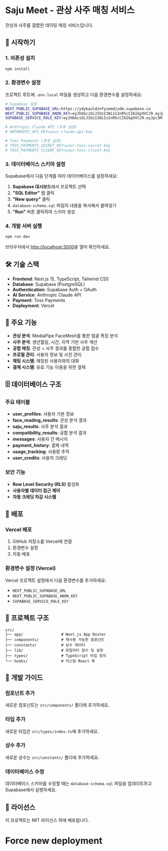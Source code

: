 # Saju Meet - 관상 사주 매칭 서비스

관상과 사주를 결합한 데이팅 매칭 서비스입니다.

## 🚀 시작하기

### 1. 의존성 설치
```bash
npm install
```

### 2. 환경변수 설정
프로젝트 루트에 `.env.local` 파일을 생성하고 다음 환경변수를 설정하세요:

```bash
# Supabase 설정
NEXT_PUBLIC_SUPABASE_URL=https://ydykauldznfysemdjxdm.supabase.co
NEXT_PUBLIC_SUPABASE_ANON_KEY=eyJhbGciOiJIUzI1NiIsInR5cCI6IkpXVCJ9.eyJpc3MiOiJzdXBhYmFzZSIsInJlZiI6InlkeWthdWxkem5meXNlbWRqeGRtIiwicm9sZSI6ImFub24iLCJpYXQiOjE3NTU3Mzk2MDksImV4cCI6MjA3MTMxNTYwOX0.cdQAFJA827Eiqlz7yH5Y54iBzkvGDsSS0G7ezCGpDTc
SUPABASE_SERVICE_ROLE_KEY=eyJhbGciOiJIUzI1NiIsInR5cCI6IkpXVCJ9.eyJpc3MiOiJzdXBhYmFzZSIsInJlZiI6InlkeWthdWxkem5meXNlbWRqeGRtIiwicm9sZSI6InNlcnZpY2Vfcm9sZSIsImlhdCI6MTc1NTczOTYwOSwiZXhwIjoyMDcxMzE1NjA5fQ.6JZFzYYBb_YA2yPB6wm5SZpgl75J_4K9gYV86fj0ck0

# Anthropic Claude API (추후 설정)
# ANTHROPIC_API_KEY=your-claude-api-key

# Toss Payments (추후 설정)
# TOSS_PAYMENTS_SECRET_KEY=your-toss-secret-key
# TOSS_PAYMENTS_CLIENT_KEY=your-toss-client-key
```

### 3. 데이터베이스 스키마 설정
Supabase에서 다음 단계를 따라 데이터베이스를 설정하세요:

1. **Supabase 대시보드**에서 프로젝트 선택
2. **"SQL Editor"** 탭 클릭
3. **"New query"** 클릭
4. `database-schema.sql` 파일의 내용을 복사해서 붙여넣기
5. **"Run"** 버튼 클릭하여 스키마 생성

### 4. 개발 서버 실행
```bash
npm run dev
```

브라우저에서 [http://localhost:3000](http://localhost:3000)을 열어 확인하세요.

## 🛠️ 기술 스택

- **Frontend**: Next.js 15, TypeScript, Tailwind CSS
- **Database**: Supabase (PostgreSQL)
- **Authentication**: Supabase Auth + OAuth
- **AI Service**: Anthropic Claude API
- **Payment**: Toss Payments
- **Deployment**: Vercel

## 📱 주요 기능

- **관상 분석**: MediaPipe FaceMesh를 통한 얼굴 특징 분석
- **사주 분석**: 생년월일, 시간, 지역 기반 사주 계산
- **궁합 매칭**: 관상 + 사주 결과를 종합한 궁합 점수
- **프로필 관리**: 사용자 정보 및 사진 관리
- **채팅 시스템**: 매칭된 사용자와의 대화
- **결제 시스템**: 유료 기능 이용을 위한 결제

## 🗄️ 데이터베이스 구조

### 주요 테이블
- **user_profiles**: 사용자 기본 정보
- **face_reading_results**: 관상 분석 결과
- **saju_results**: 사주 분석 결과
- **compatibility_results**: 궁합 분석 결과
- **messages**: 사용자 간 메시지
- **payment_history**: 결제 내역
- **usage_tracking**: 사용량 추적
- **user_credits**: 사용자 크레딧

### 보안 기능
- **Row Level Security (RLS)** 활성화
- **사용자별 데이터 접근 제어**
- **자동 크레딧 차감 시스템**

## 🚀 배포

### Vercel 배포
1. GitHub 저장소를 Vercel에 연결
2. 환경변수 설정
3. 자동 배포

### 환경변수 설정 (Vercel)
Vercel 프로젝트 설정에서 다음 환경변수를 추가하세요:
- `NEXT_PUBLIC_SUPABASE_URL`
- `NEXT_PUBLIC_SUPABASE_ANON_KEY`
- `SUPABASE_SERVICE_ROLE_KEY`

## 📁 프로젝트 구조

```
src/
├── app/                 # Next.js App Router
├── components/          # 재사용 가능한 컴포넌트
├── constants/           # 상수 데이터
├── lib/                 # 유틸리티 함수 및 설정
├── types/               # TypeScript 타입 정의
└── hooks/               # 커스텀 React 훅
```

## 🔧 개발 가이드

### 컴포넌트 추가
새로운 컴포넌트는 `src/components/` 폴더에 추가하세요.

### 타입 추가
새로운 타입은 `src/types/index.ts`에 추가하세요.

### 상수 추가
새로운 상수는 `src/constants/` 폴더에 추가하세요.

### 데이터베이스 수정
데이터베이스 스키마를 수정할 때는 `database-schema.sql` 파일을 업데이트하고 Supabase에서 실행하세요.

## 📄 라이선스

이 프로젝트는 MIT 라이선스 하에 배포됩니다.
# Force new deployment
